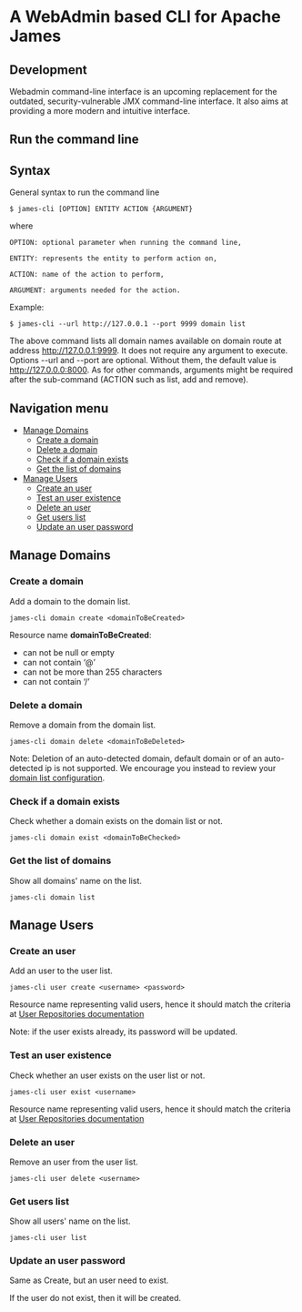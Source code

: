 # A WebAdmin based CLI for Apache James

## Development

Webadmin command-line interface is an upcoming replacement for the outdated, security-vulnerable JMX command-line interface. It also aims at providing a more modern and intuitive interface.

## Run the command line

## Syntax

General syntax to run the command line

```   
$ james-cli [OPTION] ENTITY ACTION {ARGUMENT}
```

where

    OPTION: optional parameter when running the command line,
  
    ENTITY: represents the entity to perform action on,
  
    ACTION: name of the action to perform,
  
    ARGUMENT: arguments needed for the action.

Example: 
```
$ james-cli --url http://127.0.0.1 --port 9999 domain list
```

The above command lists all domain names available on domain route at address http://127.0.0.1:9999. 
It does not require any argument to execute. Options --url and --port are optional. Without them, the default value is http://127.0.0.0:8000.
As for other commands, arguments might be required after the sub-command (ACTION such as list, add and remove).

## Navigation menu

- [Manage Domains](#manage-domains)
   - [Create a domain](#create-a-domain)
   - [Delete a domain](#delete-a-domain)
   - [Check if a domain exists](#check-if-a-domain-exists)
   - [Get the list of domains](#get-the-list-of-domains)
- [Manage Users](#manage-users) 
   - [Create an user](#create-a-user)
   - [Test an user existence](#test-a-user-existence)
   - [Delete an user](#delete-a-user)
   - [Get users list](#get-users-list)
   - [Update an user password](#update-a-user-password)

## Manage Domains

### Create a domain
Add a domain to the domain list.
```
james-cli domain create <domainToBeCreated>
```
Resource name **domainToBeCreated**:

- can not be null or empty
- can not contain ‘@’
- can not be more than 255 characters
- can not contain ‘/’

### Delete a domain

Remove a domain from the domain list.
```
james-cli domain delete <domainToBeDeleted>
```
Note: Deletion of an auto-detected domain, default domain or of an auto-detected ip is not supported. We encourage you instead to review your [domain list configuration](https://james.apache.org/server/config-domainlist.html).

### Check if a domain exists
Check whether a domain exists on the domain list or not.
```
james-cli domain exist <domainToBeChecked>
```

### Get the list of domains
Show all domains' name on the list.
```
james-cli domain list
```



## Manage Users

### Create an user

Add an user to the user list.
```
james-cli user create <username> <password>
```
Resource name <username> representing valid users, hence it should match the criteria at [User Repositories documentation](https://james.apache.org/server/config-users.html)

Note: if the user exists already, its password will be updated.

### Test an user existence

Check whether an user exists on the user list or not.
```
james-cli user exist <username>
```
Resource name <username> representing valid users, hence it should match the criteria at [User Repositories documentation](https://james.apache.org/server/config-users.html)

### Delete an user

Remove an user from the user list.
```
james-cli user delete <username>
```

### Get users list

Show all users' name on the list.

```
james-cli user list
```

### Update an user password
Same as Create, but an user need to exist.

If the user do not exist, then it will be created.


